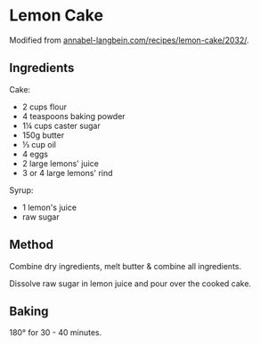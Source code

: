 # Lemon Cake

Modified from [annabel-langbein.com/recipes/lemon-cake/2032/](https://www.annabel-langbein.com/recipes/lemon-cake/2032/).

## Ingredients

Cake:

- 2 cups flour
- 4 teaspoons baking powder
- 1¼ cups caster sugar
- 150g butter
- ⅓ cup oil
- 4 eggs
- 2 large lemons' juice
- 3 or 4 large lemons' rind

Syrup:

- 1 lemon's juice
- raw sugar

## Method

Combine dry ingredients, melt butter & combine all ingredients.

Dissolve raw sugar in lemon juice and pour over the cooked cake.

## Baking

180° for 30 - 40 minutes.
